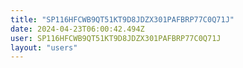 ```yaml
---
title: "SP116HFCWB9QT51KT9D8JDZX301PAFBRP77C0Q71J"
date: 2024-04-23T06:00:42.494Z
user: SP116HFCWB9QT51KT9D8JDZX301PAFBRP77C0Q71J
layout: "users"
---
```

    
